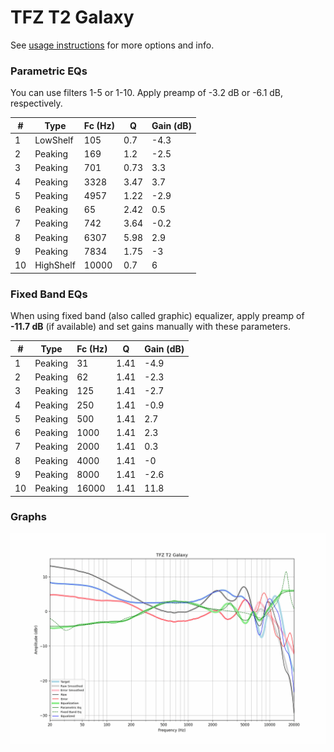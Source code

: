 # TFZ T2 Galaxy
See [usage instructions](https://github.com/jaakkopasanen/AutoEq#usage) for more options and info.

### Parametric EQs
You can use filters 1-5 or 1-10. Apply preamp of -3.2 dB or -6.1 dB, respectively.

|   # | Type      |   Fc (Hz) |    Q |   Gain (dB) |
|-----|-----------|-----------|------|-------------|
|   1 | LowShelf  |       105 | 0.7  |        -4.3 |
|   2 | Peaking   |       169 | 1.2  |        -2.5 |
|   3 | Peaking   |       701 | 0.73 |         3.3 |
|   4 | Peaking   |      3328 | 3.47 |         3.7 |
|   5 | Peaking   |      4957 | 1.22 |        -2.9 |
|   6 | Peaking   |        65 | 2.42 |         0.5 |
|   7 | Peaking   |       742 | 3.64 |        -0.2 |
|   8 | Peaking   |      6307 | 5.98 |         2.9 |
|   9 | Peaking   |      7834 | 1.75 |        -3   |
|  10 | HighShelf |     10000 | 0.7  |         6   |

### Fixed Band EQs
When using fixed band (also called graphic) equalizer, apply preamp of **-11.7 dB** (if available) and set gains manually with these parameters.

|   # | Type    |   Fc (Hz) |    Q |   Gain (dB) |
|-----|---------|-----------|------|-------------|
|   1 | Peaking |        31 | 1.41 |        -4.9 |
|   2 | Peaking |        62 | 1.41 |        -2.3 |
|   3 | Peaking |       125 | 1.41 |        -2.7 |
|   4 | Peaking |       250 | 1.41 |        -0.9 |
|   5 | Peaking |       500 | 1.41 |         2.7 |
|   6 | Peaking |      1000 | 1.41 |         2.3 |
|   7 | Peaking |      2000 | 1.41 |         0.3 |
|   8 | Peaking |      4000 | 1.41 |        -0   |
|   9 | Peaking |      8000 | 1.41 |        -2.6 |
|  10 | Peaking |     16000 | 1.41 |        11.8 |

### Graphs
![](./TFZ%20T2%20Galaxy.png)
